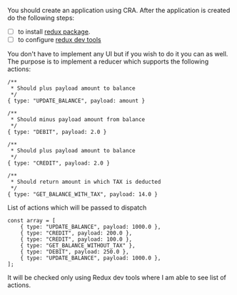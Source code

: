 You should create an application using CRA. After the application is created do the following steps:
- [ ] to install [redux package](https://www.npmjs.com/package/redux). 
- [ ] to configure [redux dev tools](https://github.com/reduxjs/redux-devtools)

You don't have to implement any UI but if you wish to do it you can as well.
The purpose is to implement a reducer which supports the following actions:
```
/**
 * Should plus payload amount to balance
 */
{ type: "UPDATE_BALANCE", payload: amount }

/**
 * Should minus payload amount from balance
 */
{ type: "DEBIT", payload: 2.0 }

/**
 * Should plus payload amount to balance
 */
{ type: "CREDIT", payload: 2.0 }

/**
 * Should return amount in which TAX is deducted
 */
{ type: "GET_BALANCE_WITH_TAX", payload: 14.0 }
```

List of actions which will be passed to dispatch
```
const array = [
    { type: "UPDATE_BALANCE", payload: 1000.0 },
    { type: "CREDIT", payload: 200.0 },
    { type: "CREDIT", payload: 100.0 },
    { type: "GET_BALANCE_WITHOUT_TAX" },
    { type: "DEBIT", payload: 250.0 },
    { type: "UPDATE_BALANCE", payload: 1000.0 },
];
```

It will be checked only using Redux dev tools where I am able to see list of actions.
